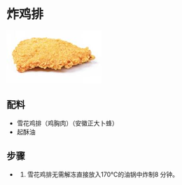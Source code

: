 # 炸鸡排

![炸鸡排](../images/炸鸡排.png)

## 配料

- 雪花鸡排（鸡胸肉）（安徽正大卜蜂）
- 起酥油

## 步骤

- 1. 雪花鸡排无需解冻直接放入170℃的油锅中炸制8 分钟。
